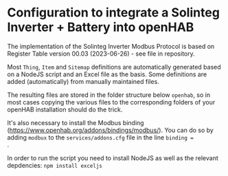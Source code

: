 # Configuration to integrate a Solinteg Inverter + Battery into openHAB

The implementation of the Solinteg Inverter Modbus Protocol is based on Register Table version 00.03 (2023-06-26) - see file in repository.

Most <code>Thing</code>, <code>Item</code> and <code>Sitemap</code> definitions are automatically generated based on a NodeJS script and an Excel file as the basis.
Some definitions are added (automatically) from manually maintained files.

The resulting files are stored in the folder structure below <code>openhab</code>, so in most cases copying the various files to the corresponding folders of your openHAB installation should do the trick.

It's also necessary to install the Modbus binding (https://www.openhab.org/addons/bindings/modbus/). You can do so by adding <code>modbux</code> to the 
<code>services/addons.cfg</code> file in the line <code>binding = </code>.

In order to run the script you need to install NodeJS as well as the relevant depdencies:
<code>npm install exceljs</code>
